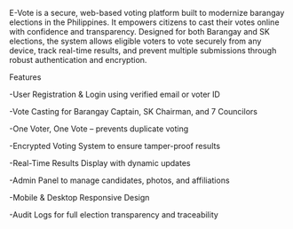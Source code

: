 E-Vote is a secure, web-based voting platform built to modernize barangay elections in the Philippines. 
It empowers citizens to cast their votes online with confidence and transparency. 
Designed for both Barangay and SK elections, the system allows eligible voters to vote securely from any device, track real-time results, and prevent multiple submissions through robust authentication and encryption.

Features

-User Registration & Login using verified email or voter ID

-Vote Casting for Barangay Captain, SK Chairman, and 7 Councilors

-One Voter, One Vote – prevents duplicate voting

-Encrypted Voting System to ensure tamper-proof results

-Real-Time Results Display with dynamic updates

-Admin Panel to manage candidates, photos, and affiliations

-Mobile & Desktop Responsive Design

-Audit Logs for full election transparency and traceability
